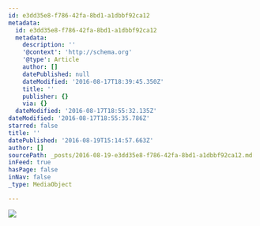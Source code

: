 ```yaml
---
id: e3dd35e8-f786-42fa-8bd1-a1dbbf92ca12
metadata:
  id: e3dd35e8-f786-42fa-8bd1-a1dbbf92ca12
  metadata:
    description: ''
    '@context': 'http://schema.org'
    '@type': Article
    author: []
    datePublished: null
    dateModified: '2016-08-17T18:39:45.350Z'
    title: ''
    publisher: {}
    via: {}
  dateModified: '2016-08-17T18:55:32.135Z'
dateModified: '2016-08-17T18:55:35.786Z'
starred: false
title: ''
datePublished: '2016-08-19T15:14:57.663Z'
author: []
sourcePath: _posts/2016-08-19-e3dd35e8-f786-42fa-8bd1-a1dbbf92ca12.md
inFeed: true
hasPage: false
inNav: false
_type: MediaObject

---
```

![](https://the-grid-user-content.s3-us-west-2.amazonaws.com/bbd82bed-7d56-491f-92c3-cfa959cfb73b.jpg)